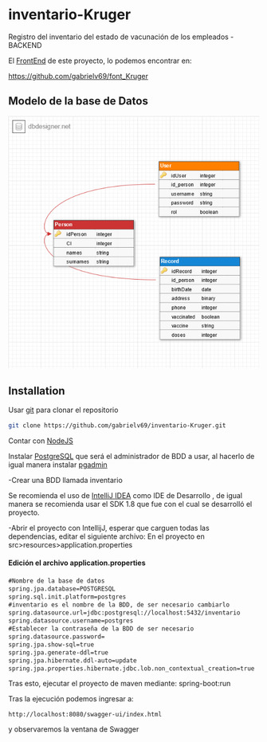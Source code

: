 # inventario-Kruger

Registro del inventario del estado de vacunación de los empleados -BACKEND

El [FrontEnd](https://github.com/gabrielv69/font_Kruger) de este proyecto, lo podemos encontrar en: 

https://github.com/gabrielv69/font_Kruger

## Modelo de la base de Datos
![Modelo](https://github.com/gabrielv69/inventario-Kruger/blob/main/Model-Database-Inventario.png)

## Installation

Usar [git](https://git-scm.com/downloads) para clonar el repositorio

```bash
git clone https://github.com/gabrielv69/inventario-Kruger.git
```
Contar con [NodeJS](https://nodejs.org/en/download/) 

Instalar [PostgreSQL](https://www.enterprisedb.com/downloads/postgres-postgresql-downloads) que será el administrador de BDD a usar, al hacerlo de igual manera instalar [pgadmin](https://www.pgadmin.org/download/pgadmin-4-windows/)

-Crear una BDD llamada inventario

Se recomienda el uso de [IntelliJ IDEA](https://www.jetbrains.com/idea/download/?fromIDE=#section=windows) como IDE de Desarrollo , de igual manera se recomienda usar el SDK 1.8 que fue con el cual se desarrolló el proyecto.

-Abrir el proyecto con IntellijJ, esperar que carguen todas las dependencias, editar el siguiente archivo:
En el proyecto en src>resources>application.properties
#### Edición el archivo application.properties
```properties
#Nombre de la base de datos
spring.jpa.database=POSTGRESQL 
spring.sql.init.platform=postgres
#inventario es el nombre de la BDD, de ser necesario cambiarlo
spring.datasource.url=jdbc:postgresql://localhost:5432/inventario 
spring.datasource.username=postgres
#Establecer la contraseña de la BDD de ser necesario
spring.datasource.password=
spring.jpa.show-sql=true
spring.jpa.generate-ddl=true
spring.jpa.hibernate.ddl-auto=update
spring.jpa.properties.hibernate.jdbc.lob.non_contextual_creation=true
```
Tras esto, ejecutar el proyecto de maven mediante: spring-boot:run

Tras la ejecución podemos ingresar a: 
```url
http://localhost:8080/swagger-ui/index.html
```
y observaremos la ventana de Swagger
